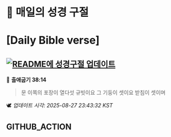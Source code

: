 # 🙏 매일의 성경 구절
# [Daily Bible verse]
## [![README에 성경구절 업데이트](https://github.com/DONGSUKA/first_test/actions/workflows/update-readme-bible.yml/badge.svg)](https://github.com/DONGSUKA/first_test/actions/workflows/update-readme-bible.yml)
<!-- START_BIBLE_VERSE -->
📖 **출애굽기 38:14**
> 문 이쪽의 포장이 열다섯 규빗이요 그 기둥이 셋이요 받침이 셋이며

🕊️ _업데이트 시각: 2025-08-27 23:43:32 KST_
  <!-- END_BIBLE_VERSE -->
## GITHUB_ACTION
